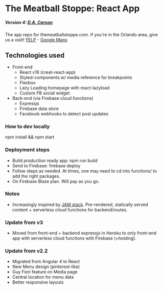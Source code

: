 # The Meatball Stoppe: React App 
##### Version 4: [D.A. Carson](https://en.wikipedia.org/wiki/D._A._Carson)

The app repo for themeatballstoppe.com. If you're in the Orlando area, give us a visit! [YELP](https://www.yelp.com/biz/the-meatball-stoppe-orlando-2) - [Google Maps](https://goo.gl/maps/zQhgK1nnauw)

## Technologies used

- Front-end
	- React v16 (creat-react-app)
	- Styled-components w/ media reference for breakpoints
	- Flexbox
	- Lazy Loading homepage with react-lazyload
	- Custom FB social widget
- Back-end (via Firebase cloud functions)
	- Expressjs
	- Firebase data store
	- Facebook webhooks to detect post updates

### How to dev locally
npm install && npm start

### Deployment steps
- Build production ready app: npm run build
- Send to Firebase: firebase deploy
- Follow steps as needed. At times, one may need to cd into functions/ to add the right packages.
- On Firebase Blaze plan. Will pay as you go.

### Notes
- Increasingly inspired by [JAM stack](https://jamstack.org/). Pre-rendered, statically served content + serverless cloud functions for backend/routes.

### Update from v3
- Moved from front-end + backend expressjs in Heroku to only front-end app with serverless cloud functions with Firebase (+hosting).

### Update from v2.2
- Migrated from Angular 4 to React
- New Menu design (pinterest-like)
- Guy Fieri feature on Media page
- Central location for menu data
- Better responsive layouts